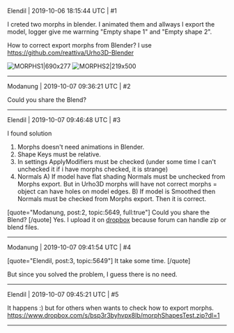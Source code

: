 Elendil | 2019-10-06 18:15:44 UTC | #1

I creted two morphs in blender. I animated them and allways I export the model, logger give me warrning "Empty shape 1" and "Empty shape 2".

How to correct export morphs from Blender? I use https://github.com/reattiva/Urho3D-Blender

![MORPHS1|690x277](upload://aMW9OgY5G3ZORKlWM6fT5SUXJVL.jpeg) ![MORPHS2|219x500](upload://kBk3OwOqRUaKFniUmlBpZqVqz97.jpeg)

-------------------------

Modanung | 2019-10-07 09:36:21 UTC | #2

Could you share the Blend?

-------------------------

Elendil | 2019-10-07 09:46:48 UTC | #3

I found solution

1. Morphs doesn't need animations in Blender.
1. Shape Keys must be relative.
2. In settings ApplyModifiers must be checked (under some time I can't unchecked it if i have morphs checked, it is strange)
3. Normals
A) If model have flat shading Normals must be unchecked from Morphs export. But in Urho3D morphs will have not correct morphs = object can have holes on model edges.
B) If model is Smoothed then Normals must be checked from Morphs export. Then it is correct.

[quote="Modanung, post:2, topic:5649, full:true"]
Could you share the Blend?
[/quote]
Yes. I upload it on [dropbox](https://www.dropbox.com/s/bsp3r3byhvpx8lb/morphShapesTest.zip?dl=1) because forum can handle zip or blend files.

-------------------------

Modanung | 2019-10-07 09:41:54 UTC | #4

[quote="Elendil, post:3, topic:5649"]
It take some time.
[/quote]

But since you solved the problem, I guess there is no need.

-------------------------

Elendil | 2019-10-07 09:45:21 UTC | #5

It happens :) but for others when wants to check how to export morphs.
https://www.dropbox.com/s/bsp3r3byhvpx8lb/morphShapesTest.zip?dl=1

-------------------------


